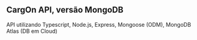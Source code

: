 ## CargOn API, versão MongoDB

API utilizando Typescript, Node.js, Express, Mongoose (ODM), MongoDB Atlas (DB em Cloud)
